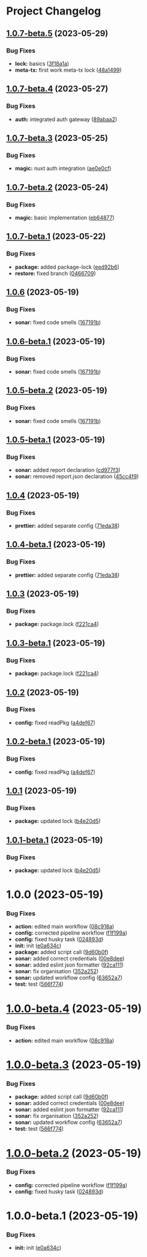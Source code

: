 # Project Changelog

## [1.0.7-beta.5](https://github.com/StephanGerbeth/paralogs/compare/v1.0.7-beta.4...v1.0.7-beta.5) (2023-05-29)


### Bug Fixes

* **lock:** basics ([3f18a1a](https://github.com/StephanGerbeth/paralogs/commit/3f18a1ae68ef4ec304813e338225627c9c51635d))
* **meta-tx:** first work meta-tx lock ([48a1499](https://github.com/StephanGerbeth/paralogs/commit/48a14991f4ae8e4e2ed7f6d6e46fbdc368028df3))

## [1.0.7-beta.4](https://github.com/StephanGerbeth/paralogs/compare/v1.0.7-beta.3...v1.0.7-beta.4) (2023-05-27)


### Bug Fixes

* **auth:** integrated auth gateway ([89abaa2](https://github.com/StephanGerbeth/paralogs/commit/89abaa2e6cbe9e343735c3564669a7d3099547fe))

## [1.0.7-beta.3](https://github.com/StephanGerbeth/paralogs/compare/v1.0.7-beta.2...v1.0.7-beta.3) (2023-05-25)


### Bug Fixes

* **magic:** nuxt auth integration ([ae0e0cf](https://github.com/StephanGerbeth/paralogs/commit/ae0e0cf75fb3cfab901ef9aba7666f2bf3f24166))

## [1.0.7-beta.2](https://github.com/StephanGerbeth/paralogs/compare/v1.0.7-beta.1...v1.0.7-beta.2) (2023-05-24)


### Bug Fixes

* **magic:** basic implementation ([eb64877](https://github.com/StephanGerbeth/paralogs/commit/eb64877dc7f5ccd99a92e2bf4a28887adb933aec))

## [1.0.7-beta.1](https://github.com/StephanGerbeth/paralogs/compare/v1.0.6...v1.0.7-beta.1) (2023-05-22)


### Bug Fixes

* **package:** added package-lock ([eed92b6](https://github.com/StephanGerbeth/paralogs/commit/eed92b68f6ae0bf98185ffe656a447f194227d22))
* **restore:** fixed branch ([0466709](https://github.com/StephanGerbeth/paralogs/commit/04667090a7e850566483e9a6a3598cbd646db3d8))

## [1.0.6](https://github.com/StephanGerbeth/paralogs/compare/v1.0.5...v1.0.6) (2023-05-19)


### Bug Fixes

* **sonar:** fixed code smells ([167191b](https://github.com/StephanGerbeth/paralogs/commit/167191ba5d3766abd81f2c3009b4ddcf9608e8d3))

## [1.0.6-beta.1](https://github.com/StephanGerbeth/paralogs/compare/v1.0.5...v1.0.6-beta.1) (2023-05-19)


### Bug Fixes

* **sonar:** fixed code smells ([167191b](https://github.com/StephanGerbeth/paralogs/commit/167191ba5d3766abd81f2c3009b4ddcf9608e8d3))

## [1.0.5-beta.2](https://github.com/StephanGerbeth/paralogs/compare/v1.0.5-beta.1...v1.0.5-beta.2) (2023-05-19)


### Bug Fixes

* **sonar:** fixed code smells ([167191b](https://github.com/StephanGerbeth/paralogs/commit/167191ba5d3766abd81f2c3009b4ddcf9608e8d3))

## [1.0.5-beta.1](https://github.com/StephanGerbeth/paralogs/compare/v1.0.4...v1.0.5-beta.1) (2023-05-19)


### Bug Fixes

* **sonar:** added report declaration ([cd977f3](https://github.com/StephanGerbeth/paralogs/commit/cd977f334d1e457d4d845f4cd96bf1c50649f728))
* **sonar:** removed report.json declaration ([45cc4f9](https://github.com/StephanGerbeth/paralogs/commit/45cc4f9446998c2c4626ae48a9eb73fc13701be4))

## [1.0.4](https://github.com/StephanGerbeth/paralogs/compare/v1.0.3...v1.0.4) (2023-05-19)


### Bug Fixes

* **prettier:** added separate config ([71eda38](https://github.com/StephanGerbeth/paralogs/commit/71eda38b616a6444f6a9cb6e6ab51e4ddd87070c))

## [1.0.4-beta.1](https://github.com/StephanGerbeth/paralogs/compare/v1.0.3...v1.0.4-beta.1) (2023-05-19)


### Bug Fixes

* **prettier:** added separate config ([71eda38](https://github.com/StephanGerbeth/paralogs/commit/71eda38b616a6444f6a9cb6e6ab51e4ddd87070c))

## [1.0.3](https://github.com/StephanGerbeth/paralogs/compare/v1.0.2...v1.0.3) (2023-05-19)


### Bug Fixes

* **package:** package.lock ([f221ca4](https://github.com/StephanGerbeth/paralogs/commit/f221ca4e5ce3f9b9cdbb5a2adc7f27e1773ae74d))

## [1.0.3-beta.1](https://github.com/StephanGerbeth/paralogs/compare/v1.0.2...v1.0.3-beta.1) (2023-05-19)


### Bug Fixes

* **package:** package.lock ([f221ca4](https://github.com/StephanGerbeth/paralogs/commit/f221ca4e5ce3f9b9cdbb5a2adc7f27e1773ae74d))

## [1.0.2](https://github.com/StephanGerbeth/paralogs/compare/v1.0.1...v1.0.2) (2023-05-19)


### Bug Fixes

* **config:** fixed readPkg ([a4def67](https://github.com/StephanGerbeth/paralogs/commit/a4def675ba369b8b560a3a40c582ebaa28420cb2))

## [1.0.2-beta.1](https://github.com/StephanGerbeth/paralogs/compare/v1.0.1...v1.0.2-beta.1) (2023-05-19)


### Bug Fixes

* **config:** fixed readPkg ([a4def67](https://github.com/StephanGerbeth/paralogs/commit/a4def675ba369b8b560a3a40c582ebaa28420cb2))

## [1.0.1](https://github.com/StephanGerbeth/paralogs/compare/v1.0.0...v1.0.1) (2023-05-19)


### Bug Fixes

* **package:** updated lock ([b4e20d5](https://github.com/StephanGerbeth/paralogs/commit/b4e20d551184d503a2ec491455a8af5441b4c1ec))

## [1.0.1-beta.1](https://github.com/StephanGerbeth/paralogs/compare/v1.0.0...v1.0.1-beta.1) (2023-05-19)


### Bug Fixes

* **package:** updated lock ([b4e20d5](https://github.com/StephanGerbeth/paralogs/commit/b4e20d551184d503a2ec491455a8af5441b4c1ec))

# 1.0.0 (2023-05-19)


### Bug Fixes

* **action:** edited main workflow ([08c918a](https://github.com/StephanGerbeth/paralogs/commit/08c918a7792fa15f6baec01d35b991875fe9ca1a))
* **config:** corrected pipeline workflow ([f1f199a](https://github.com/StephanGerbeth/paralogs/commit/f1f199a9e09c8cb4c92bce7e4629ec05d84b9698))
* **config:** fixed husky task ([024893d](https://github.com/StephanGerbeth/paralogs/commit/024893d71e2750b1cfd7aa6fbb66a999788fc1c2))
* **init:** init ([e0a634c](https://github.com/StephanGerbeth/paralogs/commit/e0a634c095f0010eb27f5e66b58296fd6f40046e))
* **package:** added script call ([9d60b0f](https://github.com/StephanGerbeth/paralogs/commit/9d60b0f38cab185a27d0e4435c523dd2436d2576))
* **sonar:** added correct credentials ([00e8dee](https://github.com/StephanGerbeth/paralogs/commit/00e8deed48da64ccd9b19b706d9a2709dfb1e549))
* **sonar:** added eslint json formatter ([92ca111](https://github.com/StephanGerbeth/paralogs/commit/92ca1119a45fd02361c81f014ce6783f1491c431))
* **sonar:** fix organisation ([352a252](https://github.com/StephanGerbeth/paralogs/commit/352a252cb5ce98df3350fff1fe9fd87af7d975cb))
* **sonar:** updated workflow config ([63652a7](https://github.com/StephanGerbeth/paralogs/commit/63652a771177614735a0c4354f7e8dcb3314cd85))
* **test:** test ([566f774](https://github.com/StephanGerbeth/paralogs/commit/566f774f55d017ebaa8a76ca6ce0846d9ae4eca6))

# [1.0.0-beta.4](https://github.com/StephanGerbeth/paralogs/compare/v1.0.0-beta.3...v1.0.0-beta.4) (2023-05-19)


### Bug Fixes

* **action:** edited main workflow ([08c918a](https://github.com/StephanGerbeth/paralogs/commit/08c918a7792fa15f6baec01d35b991875fe9ca1a))

# [1.0.0-beta.3](https://github.com/StephanGerbeth/paralogs/compare/v1.0.0-beta.2...v1.0.0-beta.3) (2023-05-19)


### Bug Fixes

* **package:** added script call ([9d60b0f](https://github.com/StephanGerbeth/paralogs/commit/9d60b0f38cab185a27d0e4435c523dd2436d2576))
* **sonar:** added correct credentials ([00e8dee](https://github.com/StephanGerbeth/paralogs/commit/00e8deed48da64ccd9b19b706d9a2709dfb1e549))
* **sonar:** added eslint json formatter ([92ca111](https://github.com/StephanGerbeth/paralogs/commit/92ca1119a45fd02361c81f014ce6783f1491c431))
* **sonar:** fix organisation ([352a252](https://github.com/StephanGerbeth/paralogs/commit/352a252cb5ce98df3350fff1fe9fd87af7d975cb))
* **sonar:** updated workflow config ([63652a7](https://github.com/StephanGerbeth/paralogs/commit/63652a771177614735a0c4354f7e8dcb3314cd85))
* **test:** test ([566f774](https://github.com/StephanGerbeth/paralogs/commit/566f774f55d017ebaa8a76ca6ce0846d9ae4eca6))

# [1.0.0-beta.2](https://github.com/StephanGerbeth/paralogs/compare/v1.0.0-beta.1...v1.0.0-beta.2) (2023-05-19)


### Bug Fixes

* **config:** corrected pipeline workflow ([f1f199a](https://github.com/StephanGerbeth/paralogs/commit/f1f199a9e09c8cb4c92bce7e4629ec05d84b9698))
* **config:** fixed husky task ([024893d](https://github.com/StephanGerbeth/paralogs/commit/024893d71e2750b1cfd7aa6fbb66a999788fc1c2))

# 1.0.0-beta.1 (2023-05-19)


### Bug Fixes

* **init:** init ([e0a634c](https://github.com/StephanGerbeth/paralogs/commit/e0a634c095f0010eb27f5e66b58296fd6f40046e))
